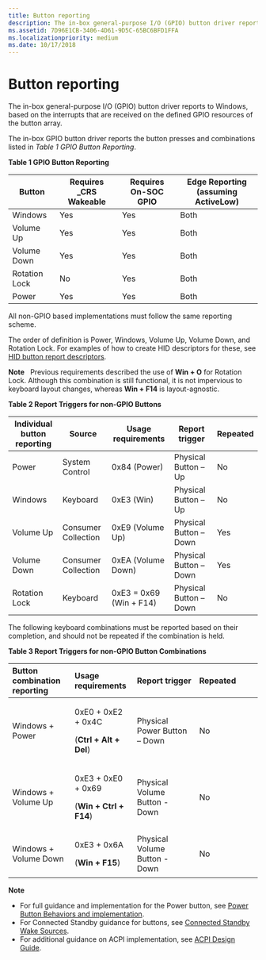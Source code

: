 ```yaml
---
title: Button reporting
description: The in-box general-purpose I/O (GPIO) button driver reports to Windows, based on the interrupts that are received on the defined GPIO resources of the button array.
ms.assetid: 7D96E1CB-3406-4D61-9D5C-65BC6BFD1FFA
ms.localizationpriority: medium
ms.date: 10/17/2018
---
```


# Button reporting


The in-box general-purpose I/O (GPIO) button driver reports to Windows, based on the interrupts that are received on the defined GPIO resources of the button array.

The in-box GPIO button driver reports the button presses and combinations listed in *Table 1 GPIO Button Reporting*.

**Table 1 GPIO Button Reporting**

| Button        | Requires \_CRS Wakeable | Requires On-SOC GPIO | Edge Reporting (assuming ActiveLow) |
|---------------|-------------------------|----------------------|-------------------------------------|
| Windows       | Yes                     | Yes                  | Both                                |
| Volume Up     | Yes                     | Yes                  | Both                                |
| Volume Down   | Yes                     | Yes                  | Both                                |
| Rotation Lock | No                      | Yes                  | Both                                |
| Power         | Yes                     | Yes                  | Both                                |

 

All non-GPIO based implementations must follow the same reporting scheme.

The order of definition is Power, Windows, Volume Up, Volume Down, and Rotation Lock. For examples of how to create HID descriptors for these, see [HID button report descriptors](hid-button-report-descriptors.md).

**Note**  
Previous requirements described the use of **Win + O** for Rotation Lock. Although this combination is still functional, it is not impervious to keyboard layout changes, whereas **Win + F14** is layout-agnostic.

 

**Table 2 Report Triggers for non-GPIO Buttons**

| Individual button reporting | Source              | Usage requirements      | Report trigger         | Repeated |
|-----------------------------|---------------------|-------------------------|------------------------|----------|
| Power                       | System Control      | 0x84 (Power)            | Physical Button – Up   | No       |
| Windows                     | Keyboard            | 0xE3 (Win)              | Physical Button – Up   | No       |
| Volume Up                   | Consumer Collection | 0xE9 (Volume Up)        | Physical Button – Down | Yes      |
| Volume Down                 | Consumer Collection | 0xEA (Volume Down)      | Physical Button – Down | Yes      |
| Rotation Lock               | Keyboard            | 0xE3 = 0x69 (Win + F14) | Physical Button – Down | No       |

 

The following keyboard combinations must be reported based on their completion, and should not be repeated if the combination is held.

**Table 3 Report Triggers for non-GPIO Button Combinations**

<table>
<colgroup>
<col width="25%" />
<col width="25%" />
<col width="25%" />
<col width="25%" />
</colgroup>
<thead>
<tr class="header">
<th align="left">Button combination reporting</th>
<th align="left">Usage requirements</th>
<th align="left">Report trigger</th>
<th align="left">Repeated</th>
</tr>
</thead>
<tbody>
<tr class="odd">
<td align="left">Windows + Power</td>
<td align="left"><p>0xE0 + 0xE2 + 0x4C</p>
<p>(<strong>Ctrl + Alt + Del</strong>)</p></td>
<td align="left">Physical Power Button – Down</td>
<td align="left">No</td>
</tr>
<tr class="even">
<td align="left">Windows + Volume Up</td>
<td align="left"><p>0xE3 + 0xE0 + 0x69</p>
<p>(<strong>Win + Ctrl + F14</strong>)</p></td>
<td align="left">Physical Volume Button - Down</td>
<td align="left">No</td>
</tr>
<tr class="odd">
<td align="left">Windows + Volume Down</td>
<td align="left"><p>0xE3 + 0x6A</p>
<p>(<strong>Win + F15</strong>)</p></td>
<td align="left">Physical Volume Button - Down</td>
<td align="left">No</td>
</tr>
</tbody>
</table>

 

**Note**  
-   For full guidance and implementation for the Power button, see [Power Button Behaviors and implementation](/collaborate/connect-redirect?DownloadID=47452).
-   For Connected Standby guidance for buttons, see [Connected Standby Wake Sources](/collaborate/connect-redirect?DownloadID=49891).
-   For additional guidance on ACPI implementation, see [ACPI Design Guide](/collaborate/connect-redirect?DownloadID=48755).

 

 

